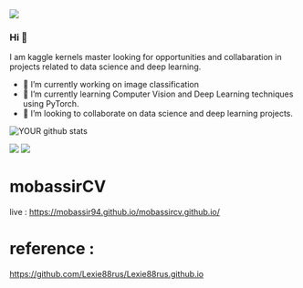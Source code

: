 <img src="https://github.com/pr2tik1/pr2tik1/blob/master/IMAGE-NAME">

### Hi 👋
I am kaggle kernels master looking for opportunities and collabaration in projects related to data science and deep learning.
- 🔭 I’m currently working on image classification
- 🌱 I’m currently learning Computer Vision and Deep Learning techniques using PyTorch.
- 🤝 I’m looking to collaborate on data science and deep learning projects. 

![YOUR github stats](https://github-readme-stats.vercel.app/api?username=mobassir94)

[<img src="https://img.shields.io/badge/linkedin-%230077B5.svg?&style=for-the-badge&logo=linkedin&logoColor=white" />](https://www.linkedin.com/in/mobassir-hossen-916a83137/) [<img src = "https://logodix.com/logo/1078476.png">](https://www.kaggle.com/mobassir) 

# mobassirCV
live : https://mobassir94.github.io/mobassircv.github.io/


# reference :
https://github.com/Lexie88rus/Lexie88rus.github.io
